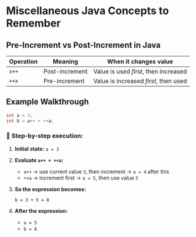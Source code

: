 # Miscellaneous Java Concepts to Remember

## Pre-Increment vs Post-Increment in Java

| Operation | Meaning | When it changes value |
|-----------|---------|----------------------|
| `x++` | Post-increment | Value is used *first*, then increased |
| `++x` | Pre-increment | Value is increased *first*, then used |

## Example Walkthrough

```java
int a = 3;
int b = a++ + ++a;
```

### 🧠 Step-by-step execution:

1. **Initial state:** `a = 3`

2. **Evaluate `a++ + ++a`:**
   - `a++` → use current value `3`, then increment → `a = 4` after this
   - `++a` → increment first → `a = 5`, then use value `5`

3. **So the expression becomes:**
   ```
   b = 3 + 5 = 8
   ```

4. **After the expression:**
   - `a = 5`
   - `b = 8`
